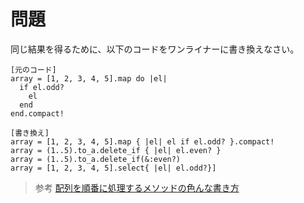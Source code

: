 # 問題  
同じ結果を得るために、以下のコードをワンライナーに書き換えなさい。  
```
[元のコード]
array = [1, 2, 3, 4, 5].map do |el| 
  if el.odd?
    el 
  end
end.compact!

[書き換え]
array = [1, 2, 3, 4, 5].map { |el| el if el.odd? }.compact!
array = (1..5).to_a.delete_if { |el| el.even? }
array = (1..5).to_a.delete_if(&:even?)
array = [1, 2, 3, 4, 5].select{ |el| el.odd?}]
```

> 参考
[配列を順番に処理するメソッドの色んな書き方](https://www.ryotaku.com/entry/2019/01/13/143227)
